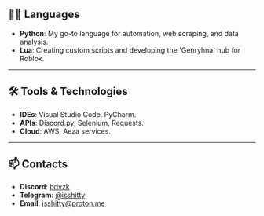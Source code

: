 ## 🧑‍💻 **Languages**

- **Python**: My go-to language for automation, web scraping, and data analysis.
- **Lua**: Creating custom scripts and developing the 'Genryhna' hub for Roblox.

---

## 🛠️ **Tools & Technologies**

- **IDEs**: Visual Studio Code, PyCharm.
- **APIs**: Discord.py, Selenium, Requests.
- **Cloud**: AWS, Aeza services.

---

## 📫 **Contacts**

- **Discord**: [bdvzk]([https://discord.com](https://discord.com/users/430812473898172426))
- **Telegram**: [@isshitty]([https://t.me/yourusername](https://t.me/isshitty))
- **Email**: [isshitty@proton.me](mailto:isshitty@proton.me)

